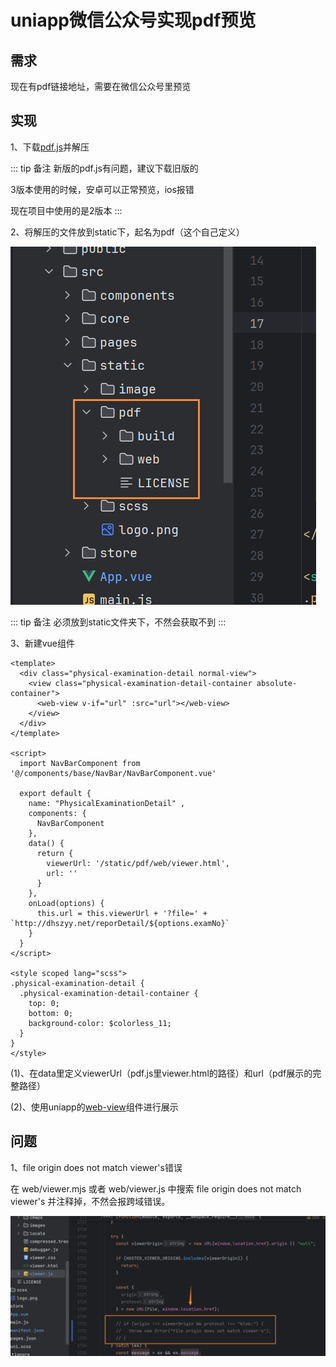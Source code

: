 # uniapp微信公众号实现pdf预览

## 需求

现在有pdf链接地址，需要在微信公众号里预览

## 实现

1、下载[pdf.js](https://mozilla.github.io/pdf.js/)并解压

::: tip 备注
新版的pdf.js有问题，建议下载旧版的

3版本使用的时候，安卓可以正常预览，ios报错

现在项目中使用的是2版本
:::

2、将解压的文件放到static下，起名为pdf（这个自己定义）

![Image text](../public/uniapp/11/01.png)

::: tip 备注
必须放到static文件夹下，不然会获取不到
:::

3、新建vue组件

```
<template>
  <div class="physical-examination-detail normal-view">
    <view class="physical-examination-detail-container absolute-container">
      <web-view v-if="url" :src="url"></web-view>
    </view>
  </div>
</template>

<script>
  import NavBarComponent from '@/components/base/NavBar/NavBarComponent.vue'
  
  export default {
    name: "PhysicalExaminationDetail" ,
    components: {
      NavBarComponent
    },
    data() {
      return {
        viewerUrl: '/static/pdf/web/viewer.html',
        url: ''
      }
    },
    onLoad(options) {
      this.url = this.viewerUrl + '?file=' + `http://dhszyy.net/reporDetail/${options.examNo}`
    }
  }
</script>

<style scoped lang="scss">
.physical-examination-detail {
  .physical-examination-detail-container {
    top: 0;
    bottom: 0;
    background-color: $colorless_11;
  }
}
</style>

```

(1)、在data里定义viewerUrl（pdf.js里viewer.html的路径）和url（pdf展示的完整路径）

(2)、使用uniapp的[web-view](https://uniapp.dcloud.net.cn/component/web-view.html#web-view)组件进行展示

## 问题

1、file origin does not match viewer's错误

在 web/viewer.mjs 或者 web/viewer.js 中搜索 file origin does not match viewer's 并注释掉，不然会报跨域错误。

![Image text](../public/uniapp/11/02.png)

